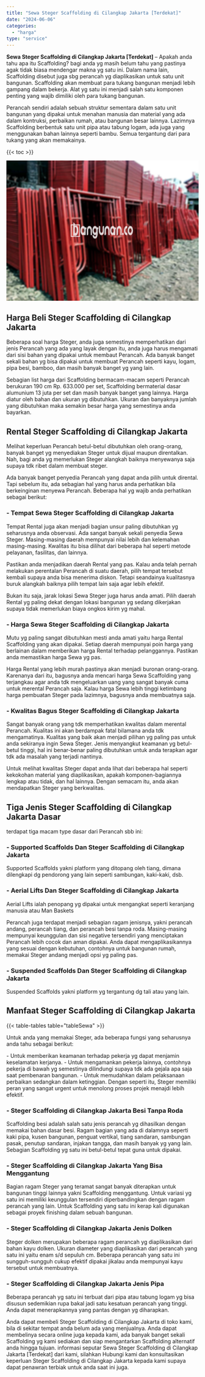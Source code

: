 ```yaml
---
title: "Sewa Steger Scaffolding di Cilangkap Jakarta [Terdekat]"
date: "2024-06-06"
categories: 
  - "harga"
type: "service"
---
```


**Sewa Steger Scaffolding di Cilangkap Jakarta \[Terdekat\]** – Apakah anda tahu apa itu Scaffolding? bagi anda yg masih belum tahu yang pastinya agak tidak biasa mendengar makna yg satu ini. Dalam nama lain, Scaffolding disebut juga sbg perancah yg diaplikasikan untuk satu unit bangunan. Scaffolding akan membuat para tukang bangunan menjadi lebih gampang dalam bekerja. Alat yg satu ini menjadi salah satu komponen penting yang wajib dimiliki oleh para tukang bangunan.

Perancah sendiri adalah sebuah struktur sementara dalam satu unit bangunan yang dipakai untuk menahan manusia dan material yang ada dalam kontruksi, perbaikan rumah, atau bangunan besar lainnya. Lazimnya Scaffolding berbentuk satu unit pipa atau tabung logam, ada juga yang menggunakan bahan lainnya seperti bambu. Semua tergantung dari para tukang yang akan memakainya.

{{< toc >}}

![Sewa Steger Scaffolding di Cilangkap Jakarta [Terdekat]](/images/sewa-scaffolding-steger-08.png)

## Harga Beli Steger Scaffolding di Cilangkap Jakarta

Beberapa soal harga Steger, anda juga semestinya memperhatikan dari jenis Perancah yang ada yang layak dengan itu, anda juga harus mengamati dari sisi bahan yang dipakai untuk membaut Perancah. Ada banyak banget sekali bahan yg bisa dipakai untuk membuat Perancah seperti kayu, logam, pipa besi, bamboo, dan masih banyak banget yg yang lain.

Sebagian list harga dari Scaffolding bermacam-macam seperti Perancah berukuran 190 cm Rp. 633.000 per set, Scaffolding bermaterial dasar alumunium 13 juta per set dan masih banyak banget yang lainnya. Harga diatur oleh bahan dan ukuran yg dibutuhkan. Ukuran dan banyaknya jumlah yang dibutuhkan maka semakin besar harga yang semestinya anda bayarkan.

## Rental Steger Scaffolding di Cilangkap Jakarta

Melihat keperluan Perancah betul-betul dibutuhkan oleh orang-orang, banyak banget yg menyediakan Steger untuk dijual maupun direntalkan. Nah, bagi anda yg memerlukan Steger alangkah baiknya menyewanya saja supaya tdk ribet dalam membuat steger.

Ada banyak banget penyedia Perancah yang dapat anda pilih untuk dirental. Tapi sebelum itu, ada sebagian hal yang harus anda perhatikan bila berkeinginan menyewa Perancah. Beberapa hal yg wajib anda perhatikan sebagai berikut:

### \- Tempat Sewa Steger Scaffolding di Cilangkap Jakarta

Tempat Rental juga akan menjadi bagian unsur paling dibutuhkan yg seharusnya anda observasi. Ada sangat banyak sekali penyedia Sewa Steger. Masing-masing daerah mempunyai nilai lebih dan kelemahan masing-masing. Kwalitas itu bisa dilihat dari beberapa hal seperti metode pelayanan, fasilitas, dan lainnya.

Pastikan anda menjadikan daerah Rental yang pas. Kalau anda telah pernah melakukan perentalan Perancah di suatu daerah, pilih tempat tersebut kembali supaya anda bisa menerima diskon. Tetapi seandainya kualitasnya buruk alangkah baiknya pilih tempat lain saja agar lebih efektif.

Bukan itu saja, jarak lokasi Sewa Steger juga harus anda amati. Pilih daerah Rental yg paling dekat dengan lokasi bangunan yg sedang dikerjakan supaya tidak memerlukan biaya ongkos kirim yg mahal.

### \- Harga Sewa Steger Scaffolding di Cilangkap Jakarta

Mutu yg paling sangat dibutuhkan mesti anda amati yaitu harga Rental Scaffolding yang akan dipakai. Setiap daerah mempunyai poin harga yang berlainan dalam memberikan harga Rental terhadap pelanggannya. Pastikan anda memastikan harga Sewa yg pas.

Harga Rental yang lebih murah pastinya akan menjadi buronan orang-orang. Karenanya dari itu, bagusnya anda mencari harga Sewa Scaffolding yang terjangkau agar anda tdk mengeluarkan uang yang sangat banyak cuma untuk merental Perancah saja. Kalau harga Sewa lebih tinggi ketimbang harga pembuatan Steger pada lazimnya, bagusnya anda membuatnya saja.

### \- Kwalitas Bagus Steger Scaffolding di Cilangkap Jakarta

Sangat banyak orang yang tdk memperhatikan kwalitas dalam merental Perancah. Kualitas ini akan berdampak fatal bilamana anda tdk mengamatinya. Kualitas yang baik akan menjadi pilihan yg paling pas untuk anda sekiranya ingin Sewa Steger. Jenis menyangkut keamanan yg betul-betul tinggi, hal ini benar-benar paling dibutuhkan untuk anda terapkan agar tdk ada masalah yang terjadi nantinya.

Untuk melihat kwalitas Steger dapat anda lihat dari beberapa hal seperti kekokohan material yang diaplikasikan, apakah komponen-bagiannya lengkap atau tidak, dan hal lainnya. Dengan semacam itu, anda akan mendapatkan Steger yang berkwalitas.

## Tiga Jenis Steger Scaffolding di Cilangkap Jakarta Dasar

terdapat tiga macam type dasar dari Perancah sbb ini:

### \- Supported Scaffolds Dan Steger Scaffolding di Cilangkap Jakarta

Supported Scaffolds yakni platform yang ditopang oleh tiang, dimana dilengkapi dg pendorong yang lain seperti sambungan, kaki-kaki, dsb.

### \- Aerial Lifts Dan Steger Scaffolding di Cilangkap Jakarta

Aerial Lifts ialah penopang yg dipakai untuk mengangkat seperti keranjang manusia atau Man Baskets

Perancah juga terdapat menjadi sebagian ragam jenisnya, yakni perancah andang, perancah tiang, dan perancah besi tanpa roda. Masing-masing mempunyai keunggulan dan sisi negative tersendiri yang menciptakan Perancah lebih cocok dan aman dipakai. Anda dapat mengaplikasikannya yang sesuai dengan kebutuhan, contohnya untuk bangunan rumah, memakai Steger andang menjadi opsi yg paling pas.

### \- Suspended Scaffolds Dan Steger Scaffolding di Cilangkap Jakarta

Suspended Scaffolds yakni platform yg tergantung dg tali atau yang lain.

## Manfaat Steger Scaffolding di Cilangkap Jakarta

{{< table-tables table="tableSewa" >}}

Untuk anda yang memakai Steger, ada beberapa fungsi yang seharusnya anda tahu sebagai berikut:

\- Untuk memberikan keamanan terhadap pekerja yg dapat menjamin keselamatan kerjanya. - Untuk mengamankan pekerja lainnya, contohnya pekerja di bawah yg semestinya dilindungi supaya tdk ada gejala apa saja saat pembenaran bangunan. - Untuk memudahkan dalam pelaksanaan perbaikan sedangkan dalam ketinggian. Dengan seperti itu, Steger memiliki peran yang sangat urgent untuk menolong proses projek menajdi lebih efektif.

### \- Steger Scaffolding di Cilangkap Jakarta Besi Tanpa Roda

Scaffolding besi adalah salah satu jenis perancah yg dihasilkan dengan memakai bahan dasar besi. Ragam bagian yang ada di dalamnya seperti kaki pipa, kusen bangunan, penguat vertikal, tiang sandaran, sambungan pasak, penutup sandaran, injakan tangga, dan masih banyak yg yang lain. Sebagian Scaffolding yg satu ini betul-betul tepat guna untuk dipakai.

### \- Steger Scaffolding di Cilangkap Jakarta Yang Bisa Menggantung

Bagian ragam Steger yang teramat sangat banyak diterapkan untuk bangunan tinggi lainnya yakni Scaffolding menggantung. Untuk variasi yg satu ini memiliki keunggulan tersendiri diperbandingkan dengan ragam perancah yang lain. Untuk Scaffolding yang satu ini kerap kali digunakan sebagai proyek finishing dalam sebuah bangunan.

### \- Steger Scaffolding di Cilangkap Jakarta Jenis Dolken

Steger dolken merupakan beberapa ragam perancah yg diaplikasikan dari bahan kayu dolken. Ukuran diameter yang diaplikasikan dari perancah yang satu ini yaitu enam s/d sepuluh cm. Beberapa perancah yang satu ini sungguh-sungguh cukup efektif dipakai jikalau anda mempunyai kayu tersebut untuk membuatnya.

### \- Steger Scaffolding di Cilangkap Jakarta Jenis Pipa

Beberapa perancah yg satu ini terbuat dari pipa atau tabung logam yg bisa disusun sedemikian rupa bakal jadi satu kesatuan perancah yang tinggi. Anda dapat menerapkannya yang pantas dengan yg diharapkan.

Anda dapat membeli Steger Scaffolding di Cilangkap Jakarta di toko kami, bila di sekitar tempat anda belum ada yang menjualnya. Anda dapat membelinya secara online juga kepada kami, ada banyak banget sekali Scaffolding yg kami sediakan dan siap mengantarkan Scaffolding alternatif anda hingga tujuan. informasi seputar Sewa Steger Scaffolding di Cilangkap Jakarta \[Terdekat\] dari kami, silahkan Hubungi kami dan konsultasikan keperluan Steger Scaffolding di Cilangkap Jakarta kepada kami supaya dapat penawran terbiak untuk anda saat ini juga.
